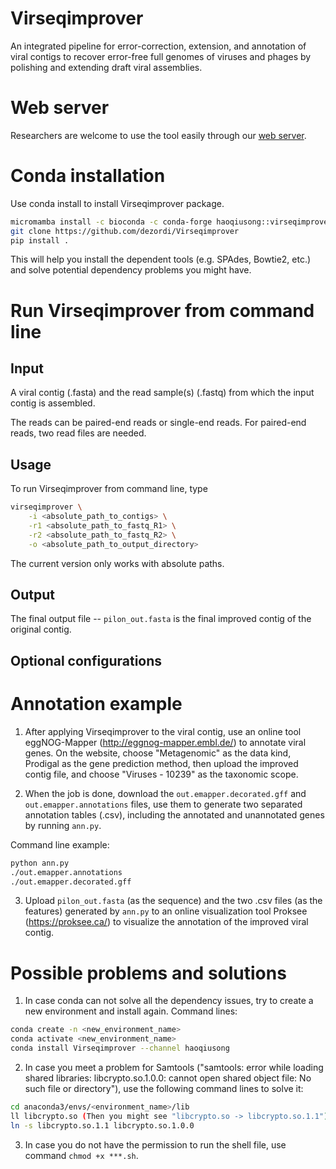 # Virseqimprover

An integrated pipeline for error-correction, extension, and annotation of viral contigs to recover error-free full genomes of viruses and phages by polishing and extending draft viral assemblies.

# Web server

Researchers are welcome to use the tool easily through our [web server](http://virchecker.cs.vt.edu/virseqimprover).

# Conda installation

Use conda install to install Virseqimprover package.

```bash
micromamba install -c bioconda -c conda-forge haoqiusong::virseqimprover
git clone https://github.com/dezordi/Virseqimprover
pip install .
```

This will help you install the dependent tools (e.g. SPAdes, Bowtie2, etc.) and solve potential dependency problems you might have.

# Run Virseqimprover from command line

## Input

A viral contig (.fasta) and the read sample(s) (.fastq) from which the input contig is assembled.

The reads can be paired-end reads or single-end reads. For paired-end reads, two read files are needed.

## Usage

To run Virseqimprover from command line, type
```bash
virseqimprover \
    -i <absolute_path_to_contigs> \
    -r1 <absolute_path_to_fastq_R1> \
    -r2 <absolute_path_to_fastq_R2> \
    -o <absolute_path_to_output_directory>
```

The current version only works with absolute paths. 

## Output

The final output file -- ```pilon_out.fasta``` is the final improved contig of the original contig.

## Optional configurations

# Annotation example

1. After applying Virseqimprover to the viral contig, use an online tool eggNOG-Mapper (http://eggnog-mapper.embl.de/) to annotate viral genes. On the website, choose "Metagenomic" as the data kind, Prodigal as the gene prediction method, then upload the improved contig file, and choose "Viruses - 10239" as the taxonomic scope.

2. When the job is done, download the ```out.emapper.decorated.gff``` and ```out.emapper.annotations``` files, use them to generate two separated annotation tables (.csv), including the annotated and unannotated genes by running ```ann.py```.

Command line example:
```bash
python ann.py
./out.emapper.annotations
./out.emapper.decorated.gff
```

3. Upload ```pilon_out.fasta``` (as the sequence) and the two .csv files (as the features) generated by ```ann.py``` to an online visualization tool Proksee (https://proksee.ca/) to visualize the annotation of the improved viral contig.

# Possible problems and solutions

1. In case conda can not solve all the dependency issues, try to create a new environment and install again.
Command lines:
```bash
conda create -n <new_environment_name>
conda activate <new_environment_name>
conda install Virseqimprover --channel haoqiusong
```

2. In case you meet a problem for Samtools ("samtools: error while loading shared libraries: libcrypto.so.1.0.0: cannot open shared object file: No such file or directory"), use the following command lines to solve it:

```bash
cd anaconda3/envs/<environment_name>/lib
ll libcrypto.so (Then you might see "libcrypto.so -> libcrypto.so.1.1")
ln -s libcrypto.so.1.1 libcrypto.so.1.0.0
```

3. In case you do not have the permission to run the shell file, use command ```chmod +x ***.sh```.
